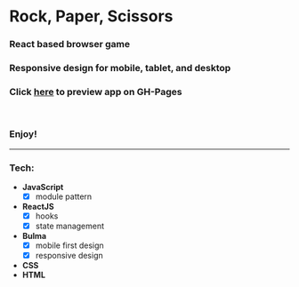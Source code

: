 # **Rock, Paper, Scissors**  

### React based browser game

### Responsive design for mobile, tablet, and desktop

### Click [here](https://anon-legion.github.io/rock-paper-scissors/) to preview app on GH-Pages
<br>

### Enjoy!

---

### **Tech**:

* **JavaScript**
  - [x] module pattern
* **ReactJS**
  - [x] hooks
  - [x] state management
* **Bulma**
  - [x] mobile first design
  - [x] responsive design
* **CSS**
* **HTML**